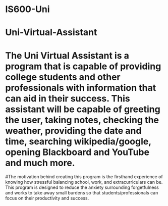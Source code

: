 # IS600-Uni
# Uni-Virtual-Assistant

# The Uni Virtual Assistant is a program that is capable of providing college students and other professionals with information that can aid in their success. This assistant will be capable of greeting the user, taking notes, checking the weather, providing the date and time, searching wikipedia/google, opening Blackboard and YouTube and much more.  
#The motivation behind creating this program is the firsthand experience of knowing how stressful balancing school, work, and extracurriculars can be. This program is designed to reduce the anxiety surrounding forgetfulness and works to take away small burdens so that students/professionals can focus on their productivity and success. 
